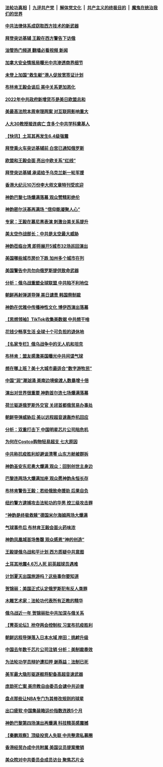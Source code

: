 ####  [法轮功真相](../../../../basic/blob/master/README.md?t=02212012) &nbsp;|&nbsp; [九评共产党](../../../../9ping.md/blob/master/README.md?t=02212012) &nbsp;|&nbsp; [解体党文化](../../../../jtdwh.md/blob/master/README.md?t=02212012)  &nbsp;|&nbsp; [共产主义的终极目的](../../../../gczydzjmd.md/blob/master/README.md?t=02212012) &nbsp;|&nbsp; [魔鬼在统治我们的世界](../../../../mgztzwmdsj.md/blob/master/README.md?t=02212012) 

#### [中共法律体系成窃取西方技术的新武器](../pages/nf4514/n13934549.md?t=02212012) 

#### [拜登突访基辅 王毅在西方警告下访俄](../pages/nf4514/n13934276.md?t=02212012) 

#### [油管热门频道 翻墙必看视频 新闻](http://129.146.143.75:81/youtube.html?02212012)

#### [加拿大安全情报局曝光中共渗透商界细节](../pages/nf4514/n13934288.md?t=02212012) 

#### [未登上加国“救生艇”港人促放宽签证计划](../pages/nf4514/n13934341.md?t=02212012) 

#### [布林肯王毅会谈后 美中关系更加恶化](../pages/nf4514/n13934286.md?t=02212012) 

#### [2022年中共政府新增货币是美日欧盟总和](../pages/nf4514/n13934327.md?t=02212012) 

#### [美最高法院本周审理两案 对互联网影响重大](../pages/nf4514/n13934247.md?t=02212012) 

#### [人大30教授接连病亡 含多个中共学科奠基人](../pages/nf4514/n13934284.md?t=02212012) 

#### [【快讯】土耳其再发生6.4级强震](../pages/nf4514/n13934281.md?t=02212012) 

#### [拜登乘火车突访基辅前 白宫已通知俄罗斯](../pages/nf4514/n13934251.md?t=02212012) 

#### [欧盟和王毅会面 亮出中欧关系“红线”](../pages/nf4514/n13934238.md?t=02212012) 

#### [拜登突访基辅 承诺给予乌克兰新一轮军援](../pages/nf4514/n13934017.md?t=02212012) 

#### [香港大纪元10万份李大师文章特刊受欢迎](../pages/nf4514/n13934034.md?t=02212012) 

#### [神韵巴黎七场爆满落幕 观众赞精彩绝伦](../pages/nf4514/n13933635.md?t=02212012) 

#### [神韵密尔沃基再满场 “信仰能凝聚人心”](../pages/nf4514/n13934134.md?t=02212012) 

#### [专家：王毅在慕尼黑表演 刺激台美关系提升](../pages/nf4514/n13933890.md?t=02212012) 

#### [美太空作战部长：中共是太空最大威胁](../pages/nf4514/n13933954.md?t=02212012) 

#### [神韵莅临台湾 即将展开5城市32场巡回演出](../pages/nf4514/n13933953.md?t=02212012) 

#### [美国哪些城市房价下跌 加州多个城市在列](../pages/nf4514/n13933691.md?t=02212012) 

#### [美国警告中共勿向俄罗斯提供致命武器](../pages/nf4514/n13933562.md?t=02212012) 

#### [分析：俄乌战重塑全球联盟 中共陷不利地位](../pages/nf4514/n13933636.md?t=02212012) 

#### [朝鲜再射弹道导弹 美日谴责 韩国祭制裁](../pages/nf4514/n13933687.md?t=02212012) 

#### [神韵在优雅中传播神性文化 博伊西演出落幕](../pages/nf4514/n13933850.md?t=02212012) 

#### [【思想领袖】TikTok收集美数据 中共想干啥](../pages/nf4514/n13908601.md?t=02212012) 

#### [花钱少畅享生活 全球十个可负担的退休地](../pages/nf4514/n13931496.md?t=02212012) 

#### [【名家专栏】俄乌战争中的无人机和坦克](../pages/nf4514/n13933413.md?t=02212012) 

#### [布林肯：盟友感激美国曝光中共间谍气球](../pages/nf4514/n13933535.md?t=02212012) 

#### [想在哪上班？美十大城市最适合“数字游牧民”](../pages/nf4514/n13933574.md?t=02212012) 

#### [中国“润”潮汹涌 美南边境偷渡人数暴增十倍](../pages/nf4514/n13933536.md?t=02212012) 

#### [演出对世界很重要 神韵首尔连七场爆满落幕](../pages/nf4514/n13933538.md?t=02212012) 

#### [荷兰驱逐俄罗斯外交官 关闭首都俄贸易办事处](../pages/nf4514/n13933496.md?t=02212012) 

#### [朝鲜导弹威胁后 美以远程超音速轰炸机回应](../pages/nf4514/n13933505.md?t=02212012) 

#### [分析：双重打击下 中国明星芯片公司陷危机](../pages/nf4514/n13929277.md?t=02212012) 

#### [为何在Costco购物轻易超支 七大原因](../pages/nf4514/n13931403.md?t=02212012) 

#### [中共称抗疫胜利却避谈清零 山东方舱被群拆](../pages/nf4514/n13933051.md?t=02212012) 

#### [神韵圣安东尼奥大爆满 观众：回到创世主身边](../pages/nf4514/n13933281.md?t=02212012) 

#### [巴黎连两场大爆满加座 观众愿神韵永恒长存](../pages/nf4514/n13933152.md?t=02212012) 

#### [布林肯警告王毅：若给俄致命援助 后果自负](../pages/nf4514/n13933006.md?t=02212012) 

#### [纽约警方逮捕攻击法轮功的华男 控三级攻击罪](../pages/nf4514/n13932962.md?t=02212012) 

#### [“神韵是终极救赎”德国米尔海姆两场大爆满](../pages/nf4514/n13933144.md?t=02212012) 

#### [气球事件后 布林肯王毅会面火药味浓](../pages/nf4514/n13932907.md?t=02212012) 

#### [神韵凤凰城首场售罄 观众感恩“神的创造”](../pages/nf4514/n13933373.md?t=02212012) 

#### [王毅提俄乌战和平计划 西方质疑中共意图](../pages/nf4514/n13932860.md?t=02212012) 

#### [土耳其地震4.6万人死 前英超球员遇难](../pages/nf4514/n13932702.md?t=02212012) 

#### [计划夏天出国旅游吗？这些事你要知道](../pages/nf4514/n13931268.md?t=02212012) 

#### [贺锦丽：美国正式认定俄罗斯犯有反人类罪](../pages/nf4514/n13932829.md?t=02212012) 

#### [木雕艺术家：法轮功代表所有正教的精华](../pages/nf4514/n13932212.md?t=02212012) 

#### [俄乌战近一年 贺锦丽批中共加深与俄关系](../pages/nf4514/n13932832.md?t=02212012) 

#### [【菁英论坛】抢夺两会控制权 习宣布抗疫胜利](../pages/nf4514/n13932294.md?t=02212012) 

#### [朝鲜远程导弹落入日本水域 岸田：挑衅升级](../pages/nf4514/n13932704.md?t=02212012) 

#### [中国去年数千芯片公司注销 分析：美制裁奏效](../pages/nf4514/n13932734.md?t=02212012) 

#### [为法轮功学员辩护遭扣押 谢燕益：法制已死](../pages/nf4514/n13932666.md?t=02212012) 

#### [美军最大隐形驱逐舰将配备高超音速武器](../pages/nf4514/n13932647.md?t=02212012) 

#### [庞勋死亡案 美宗教自由委员会谴中共迫害](../pages/nf4514/n13932260.md?t=02212012) 

#### [盘点那些让NBA专门为其修改规则的球星](../pages/nf4514/n13932554.md?t=02212012) 

#### [出口疲软 中国集装箱运价指数连跌5个月](../pages/nf4514/n13932463.md?t=02212012) 

#### [神韵巴黎第四场演出再爆满 科技精英感震撼](../pages/nf4514/n13932381.md?t=02212012) 

#### [【秦鹏观察】顶级投资人失联 中共整肃私募圈](../pages/nf4514/n13932302.md?t=02212012) 

#### [香港经贸办成中共附属 美国议员提案撤销](../pages/nf4514/n13932393.md?t=02212012) 

#### [美众院对中共委员会成员访台 聚焦芯片业](../pages/nf4514/n13932185.md?t=02212012) 

<img src='http://gfw-breaker.win/goodnews/indexes/nf4514.md' width='0px' height='0px'/>
